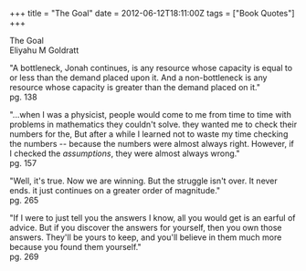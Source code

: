 +++
title = "The Goal"
date = 2012-06-12T18:11:00Z
tags = ["Book Quotes"]
+++

The Goal  
Eliyahu M Goldratt

"A bottleneck, Jonah continues, is any resource whose capacity is equal to or less than the demand placed upon it. And a non-bottleneck is any resource whose capacity is greater than the demand placed on it."  
pg. 138

"...when I was a physicist, people would come to me from time to time with problems in mathematics they couldn't solve. they wanted me to check their numbers for the, But after a while I learned not to waste my time checking the numbers -- because the numbers were almost always right. However, if I checked the _assumptions_, they were almost always wrong."  
pg. 157

"Well, it's true. Now we are winning. But the struggle isn't over. It never ends. it just continues on a greater order of magnitude."  
pg. 265

"If I were to just tell you the answers I know, all you would get is an earful of advice. But if you discover the answers for yourself, then you own those answers. They'll be yours to keep, and you'll believe in them much more because you found them yourself."  
pg. 269
